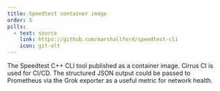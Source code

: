 ```yaml
---
title: Speedtest container image
order: 5
pills:
  - text: source
    link: https://github.com/marshallford/speedtest-cli
    icon: git-alt
---
```

The Speedtest C++ CLI tool published as a container image. Cirrus CI is used for CI/CD. The structured JSON output could be passed to Prometheus via the Grok exporter as a useful metric for network health.
